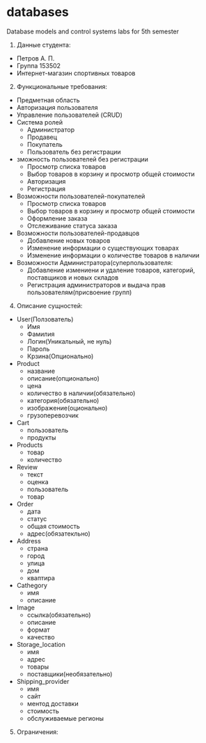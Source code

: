 # databases
Database models and control systems labs for 5th semester
1.	Данные студента:
  -	Петров А. П.
  -	Группа 153502
  -	Интернет-магазин спортивных товаров
2.	Функциональные требования:
  - Предметная область
  -	Авторизация пользователя
  -	Управление пользователей (CRUD)
  -	Система ролей
    + Администратор
    +	Продавец
    +	Покупатель
    +	Пользователь без регистрации
  -	зможность пользователей без регистрации
     + Просмотр списка товаров
     + Выбор товаров в корзину и просмотр общей стоимости
     + Авторизация
     + Регистрация
  -	Возможности пользователей-покупателей
     + Просмотр списка товаров
     + Выбор товаров в корзину и просмотр общей стоимости
     + Оформление заказа
     + Отслеживание статуса заказа
  -	Возможности пользователей-продавцов
     + Добавление новых товаров
     + Изменение информации о существующих товарах
     + Изменение информации о количестве товаров в наличии
  - Возможности Администратора(суперпользователя:
     + Добавление измениени и удаление товаров, категорий, поставщиков и новых складов
     + Регистрация администраторов и выдача прав пользователям(присвоение групп)
4.	Описание сущностей:
  -	User(Ползователь)
    + Имя
    + Фамилия
    + Логин(Уникальный, не нуль)
    + Пароль
    + Крзина(Опционально)
  -	Product
    + название
    + описание(опционально)
    + цена
    + количество в наличии(обязательно)
    + категория(обязательно)
    + изображение(оционально)
    + грузоперевозчик
  -	Cart
    + пользователь
    + продукты
  -	Products
    + товар
    + количество
  -	Review
    + текст
    + оценка
    + пользователь
    + товар
  -	Order
    + дата
    + статус
    + общая стоимость
    + адрес(обязатекльно)
  -	Address
    + страна
    + город
    + улица
    + дом
    + кваптира
  -	Cathegory
    + имя
    + описание
  -	Image
    + ссылка(обязательно)
    + описание
    + формат
    + качество
  -	Storage_location
    + имя
    + адрес
    + товары
    + поставщики(необязательно)
  -	Shipping_provider
    + имя
    + сайт
    + ментод доставки
    + стоимость
    + обслуживаемые регионы
5.	Ограничения:
